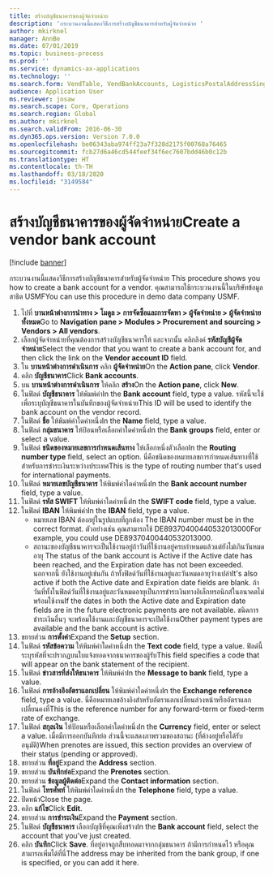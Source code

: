 ```yaml
---
title: สร้างบัญชีธนาคารของผู้จัดจำหน่าย
description: 'กระบวนงานนี้แสดงวิธีการสร้างบัญชีธนาคารสำหรับผู้จัดจำหน่าย '
author: mkirknel
manager: AnnBe
ms.date: 07/01/2019
ms.topic: business-process
ms.prod: ''
ms.service: dynamics-ax-applications
ms.technology: ''
ms.search.form: VendTable, VendBankAccounts, LogisticsPostalAddressSingle
audience: Application User
ms.reviewer: josaw
ms.search.scope: Core, Operations
ms.search.region: Global
ms.author: mkirknel
ms.search.validFrom: 2016-06-30
ms.dyn365.ops.version: Version 7.0.0
ms.openlocfilehash: be06343aba974ff23a7f328d2175f00768a76465
ms.sourcegitcommit: fcb27d6a46cd544feef34f6ec7607bdd46b0c12b
ms.translationtype: HT
ms.contentlocale: th-TH
ms.lasthandoff: 03/18/2020
ms.locfileid: "3149584"
---
```

# <a name="create-a-vendor-bank-account"></a><span data-ttu-id="d4e79-103">สร้างบัญชีธนาคารของผู้จัดจำหน่าย</span><span class="sxs-lookup"><span data-stu-id="d4e79-103">Create a vendor bank account</span></span>

[!include [banner](../../includes/banner.md)]

<span data-ttu-id="d4e79-104">กระบวนงานนี้แสดงวิธีการสร้างบัญชีธนาคารสำหรับผู้จัดจำหน่าย </span><span class="sxs-lookup"><span data-stu-id="d4e79-104">This procedure shows you how to create a bank account for a vendor.</span></span> <span data-ttu-id="d4e79-105">คุณสามารถใช้กระบวนงานนี้ในบริษัทข้อมูลสาธิต USMF</span><span class="sxs-lookup"><span data-stu-id="d4e79-105">You can use this procedure in demo data company USMF.</span></span>

1. <span data-ttu-id="d4e79-106">ไปที่ **บานหน้าต่างการนำทาง > โมดูล > การจัดซื้อและการจัดหา > ผู้จัดจำหน่าย > ผู้จัดจำหน่ายทั้งหมด**</span><span class="sxs-lookup"><span data-stu-id="d4e79-106">Go to **Navigation pane > Modules > Procurement and sourcing > Vendors > All vendors**.</span></span>
2. <span data-ttu-id="d4e79-107">เลือกผู้จัดจำหน่ายที่คุณต้องการสร้างบัญชีธนาคารให้ และจากนั้น คลิกลิงค์ **รหัสบัญชีผู้จัดจำหน่าย**</span><span class="sxs-lookup"><span data-stu-id="d4e79-107">Select the vendor that you want to create a bank account for, and then click the link on the **Vendor account ID** field.</span></span>
3. <span data-ttu-id="d4e79-108">ใน **บานหน้าต่างการดำเนินการ** คลิก **ผู้จัดจำหน่าย**</span><span class="sxs-lookup"><span data-stu-id="d4e79-108">On the **Action pane**, click **Vendor**.</span></span>
4. <span data-ttu-id="d4e79-109">คลิก **บัญชีธนาคาร**</span><span class="sxs-lookup"><span data-stu-id="d4e79-109">Click **Bank accounts**.</span></span>
5. <span data-ttu-id="d4e79-110">บน **บานหน้าต่างการดำเนินการ** ให้คลิก **สร้าง**</span><span class="sxs-lookup"><span data-stu-id="d4e79-110">On the **Action pane**, click **New**.</span></span>
6. <span data-ttu-id="d4e79-111">ในฟิลด์ **บัญชีธนาคาร** ให้พิมพ์ค่า</span><span class="sxs-lookup"><span data-stu-id="d4e79-111">In the **Bank account** field, type a value.</span></span> <span data-ttu-id="d4e79-112">รหัสนี้จะใช้เพื่อระบุบัญชีธนาคารในบันทึกของผู้จัดจำหน่าย</span><span class="sxs-lookup"><span data-stu-id="d4e79-112">This ID will be used to identify the bank account on the vendor record.</span></span>  
7. <span data-ttu-id="d4e79-113">ในฟิลด์ **ชื่อ** ให้พิมพ์ค่าใดค่าหนึ่ง</span><span class="sxs-lookup"><span data-stu-id="d4e79-113">In the **Name** field, type a value.</span></span>
8. <span data-ttu-id="d4e79-114">ในฟิลด์ **กลุ่มธนาคาร** ให้ป้อนหรือเลือกค่าใดค่าหนึ่ง</span><span class="sxs-lookup"><span data-stu-id="d4e79-114">In the **Bank groups** field, enter or select a value.</span></span>
9. <span data-ttu-id="d4e79-115">ในฟิลด์ **ชนิดของหมายเลขการกำหนดเส้นทาง** ให้เลือกหนึ่งตัวเลือก</span><span class="sxs-lookup"><span data-stu-id="d4e79-115">In the **Routing number type** field, select an option.</span></span> <span data-ttu-id="d4e79-116">นี่คือชนิดของหมายเลขการกำหนดเส้นทางที่ใช้สำหรับการชำระเงินระหว่างประเทศ</span><span class="sxs-lookup"><span data-stu-id="d4e79-116">This is the type of routing number that's used for international payments.</span></span>  
10. <span data-ttu-id="d4e79-117">ในฟิลด์ **หมายเลขบัญชีธนาคาร** ให้พิมพ์ค่าใดค่าหนึ่ง</span><span class="sxs-lookup"><span data-stu-id="d4e79-117">In the **Bank account number** field, type a value.</span></span>
11. <span data-ttu-id="d4e79-118">ในฟิลด์ **รหัส SWIFT** ให้พิมพ์ค่าใดค่าหนึ่ง</span><span class="sxs-lookup"><span data-stu-id="d4e79-118">In the **SWIFT code** field, type a value.</span></span>
12. <span data-ttu-id="d4e79-119">ในฟิลด์ **IBAN** ให้พิมพ์ค่า</span><span class="sxs-lookup"><span data-stu-id="d4e79-119">In the **IBAN** field, type a value.</span></span>
    - <span data-ttu-id="d4e79-120">หมายเลข IBAN ต้องอยู่ในรูปแบบที่ถูกต้อง </span><span class="sxs-lookup"><span data-stu-id="d4e79-120">The IBAN number must be in the correct format.</span></span> <span data-ttu-id="d4e79-121">ตัวอย่างเช่น คุณสามารถใช้ DE89370400440532013000</span><span class="sxs-lookup"><span data-stu-id="d4e79-121">For example, you could use DE89370400440532013000.</span></span>  
    - <span data-ttu-id="d4e79-122">สถานะของบัญชีธนาคารจะเป็นใช้งานอยู่ถ้าวันที่ใช้งานอยู่ครบกำหนดแล้วแต่ยังไม่เกินวันหมดอายุ </span><span class="sxs-lookup"><span data-stu-id="d4e79-122">The status of the bank account is Active if the Active date has been reached, and the Expiration date has not been exceeded.</span></span> <span data-ttu-id="d4e79-123">นอกจากนี้ ยังใช้งานอยู่เช่นกัน ถ้าทั้งฟิลด์วันที่ใช้งานอยู่และวันหมดอายุว่างเปล่า</span><span class="sxs-lookup"><span data-stu-id="d4e79-123">It's also active if both the Active date and Expiration date fields are blank.</span></span> <span data-ttu-id="d4e79-124">ถ้าวันที่ทั้งในฟิลด์วันที่ใช้งานอยู่และวันหมดอายุเป็นการชำระเงินทางอิเล็กทรอนิกส์ในอนาคตไม่พร้อมใช้งาน</span><span class="sxs-lookup"><span data-stu-id="d4e79-124">If the dates in both the Active date and Expiration date fields are in the future electronic payments are not available.</span></span> <span data-ttu-id="d4e79-125">ชนิดการชำระเงินอื่นๆ จะพร้อมใช้งานและบัญชีธนาคารจะเปิดใช้งาน</span><span class="sxs-lookup"><span data-stu-id="d4e79-125">Other payment types are available and the bank account is active.</span></span>  
13. <span data-ttu-id="d4e79-126">ขยายส่วน **การตั้งค่า**</span><span class="sxs-lookup"><span data-stu-id="d4e79-126">Expand the **Setup** section.</span></span>
14. <span data-ttu-id="d4e79-127">ในฟิลด์ **รหัสข้อความ** ให้พิมพ์ค่าใดค่าหนึ่ง</span><span class="sxs-lookup"><span data-stu-id="d4e79-127">In the **Text code** field, type a value.</span></span> <span data-ttu-id="d4e79-128">ฟิลด์นี้ระบุรหัสที่จะปรากฏบนใบแจ้งยอดจากธนาคารของผู้รับ</span><span class="sxs-lookup"><span data-stu-id="d4e79-128">This field specifies a code that will appear on the bank statement of the recipient.</span></span>  
15. <span data-ttu-id="d4e79-129">ในฟิลด์ **ข่าวสารที่ส่งให้ธนาคาร** ให้พิมพ์ค่า</span><span class="sxs-lookup"><span data-stu-id="d4e79-129">In the **Message to bank** field, type a value.</span></span>
16. <span data-ttu-id="d4e79-130">ในฟิลด์ **การอ้างอิงอัตราแลกเปลี่ยน** ให้พิมพ์ค่าใดค่าหนึ่ง</span><span class="sxs-lookup"><span data-stu-id="d4e79-130">In the **Exchange reference** field, type a value.</span></span> <span data-ttu-id="d4e79-131">นี่คือหมายเลขอ้างอิงสำหรับอัตราแลกเปลี่ยนล่วงหน้าหรืออัตราแลกเปลี่ยนคงที่</span><span class="sxs-lookup"><span data-stu-id="d4e79-131">This is the reference number for any forward-term or fixed-term rate of exchange.</span></span>
17. <span data-ttu-id="d4e79-132">ในฟิลด์ **สกุลเงิน** ให้ป้อนหรือเลือกค่าใดค่าหนึ่ง</span><span class="sxs-lookup"><span data-stu-id="d4e79-132">In the **Currency** field, enter or select a value.</span></span> <span data-ttu-id="d4e79-133">เมื่อมีการออกบันทึกย่อ ส่วนนี้จะแสดงภาพรวมของสถานะ (ที่ค้างอยู่หรือได้รับอนุมัติ)</span><span class="sxs-lookup"><span data-stu-id="d4e79-133">When prenotes are issued, this section provides an overview of their status (pending or approved).</span></span>  
18. <span data-ttu-id="d4e79-134">ขยายส่วน **ที่อยู่**</span><span class="sxs-lookup"><span data-stu-id="d4e79-134">Expand the **Address** section.</span></span>
19. <span data-ttu-id="d4e79-135">ขยายส่วน **บันทึกย่อ**</span><span class="sxs-lookup"><span data-stu-id="d4e79-135">Expand the **Prenotes** section.</span></span>
20. <span data-ttu-id="d4e79-136">ขยายส่วน **ข้อมูลผู้ติดต่อ**</span><span class="sxs-lookup"><span data-stu-id="d4e79-136">Expand the **Contact information** section.</span></span>
21. <span data-ttu-id="d4e79-137">ในฟิลด์ **โทรศัพท์** ให้พิมพ์ค่าใดค่าหนึ่ง</span><span class="sxs-lookup"><span data-stu-id="d4e79-137">In the **Telephone** field, type a value.</span></span>
22. <span data-ttu-id="d4e79-138">ปิดหน้า</span><span class="sxs-lookup"><span data-stu-id="d4e79-138">Close the page.</span></span>
23. <span data-ttu-id="d4e79-139">คลิก **แก้ไข**</span><span class="sxs-lookup"><span data-stu-id="d4e79-139">Click **Edit**.</span></span>
24. <span data-ttu-id="d4e79-140">ขยายส่วน **การชำระเงิน**</span><span class="sxs-lookup"><span data-stu-id="d4e79-140">Expand the **Payment** section.</span></span>
25. <span data-ttu-id="d4e79-141">ในฟิลด์ **บัญชีธนาคาร** เลือกบัญชีที่คุณเพิ่งสร้าง</span><span class="sxs-lookup"><span data-stu-id="d4e79-141">In the **Bank account** field, select the account that you've just created.</span></span>
26. <span data-ttu-id="d4e79-142">คลิก **บันทึก**</span><span class="sxs-lookup"><span data-stu-id="d4e79-142">Click **Save**.</span></span> <span data-ttu-id="d4e79-143">ที่อยู่อาจถูกสืบทอดมาจากกลุ่มธนาคาร ถ้ามีการกำหนดไว้ หรือคุณสามารถเพิ่มได้ที่นี่</span><span class="sxs-lookup"><span data-stu-id="d4e79-143">The address may be inherited from the bank group, if one is specified, or you can add it here.</span></span>  

